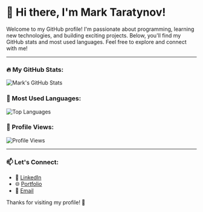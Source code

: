 # 👋 Hi there, I'm Mark Taratynov! 

Welcome to my GitHub profile! I'm passionate about programming, learning new technologies, and building exciting projects. Below, you'll find my GitHub stats and most used languages. Feel free to explore and connect with me!

---

### 🔥 My GitHub Stats:
![Mark's GitHub Stats](https://github-readme-stats.vercel.app/api?username=marktaratynov&show_icons=true&theme=radical&hide=prs,issues)

### 🌟 Most Used Languages:
![Top Languages](https://github-readme-stats.vercel.app/api/top-langs/?username=marktaratynov&layout=compact&theme=radical)

### 👀 Profile Views:
![Profile Views](https://komarev.com/ghpvc/?username=marktaratynov&color=blue&style=flat-square)

---

### 📫 Let's Connect:
- 💼 [LinkedIn](https://www.linkedin.com/)  
- 🌐 [Portfolio](https://your-portfolio-link.com)  
- 📧 [Email](mailto:your-email@example.com)

Thanks for visiting my profile! 🚀
